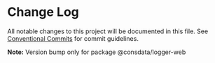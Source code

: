 # Change Log

All notable changes to this project will be documented in this file.
See [Conventional Commits](https://conventionalcommits.org) for commit guidelines.



**Note:** Version bump only for package @consdata/logger-web
